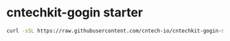 # cntechkit-gogin starter

```bash
curl -sSL https://raw.githubusercontent.com/cntech-io/cntechkit-gogin-starter/main/starter.sh | bash -s <project_name>
```